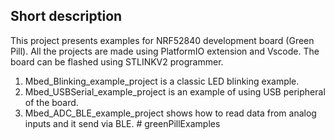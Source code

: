 <!-- Short description -->
## Short description
This project presents examples for NRF52840 development board (Green Pill). All the projects are made using PlatformIO extension and Vscode. The board can be flashed using STLINKV2 programmer.
1. Mbed_Blinking_example_project is a classic LED blinking example.
2. Mbed_USBSerial_example_project is an example of using USB peripheral of the board. 
3. Mbed_ADC_BLE_example_project shows how to read data from analog inputs and it send via BLE.  # greenPillExamples
